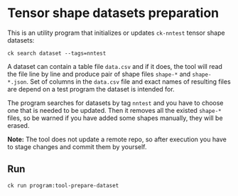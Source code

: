 # Tensor shape datasets preparation

This is an utility program that initializes or updates `ck-nntest` tensor shape datasets:
```
ck search dataset --tags=nntest
```

A dataset can contain a table file `data.csv` and if it does, the tool will read the file line by line and produce pair of shape files `shape-*` and `shape-*.json`. Set of columns in the `data.csv` file and exact names of resulting files are depend on a test program the dataset is intended for.

The program searches for datasets by tag `nntest` and you have to choose one that is needed to be updated. Then it removes all the existed `shape-*` files, so be warned if you have added some shapes manually, they will be erased.

**Note:** The tool does not update a remote repo, so after execution you have to stage changes and commit them by yourself.

## Run
```
ck run program:tool-prepare-dataset
```
